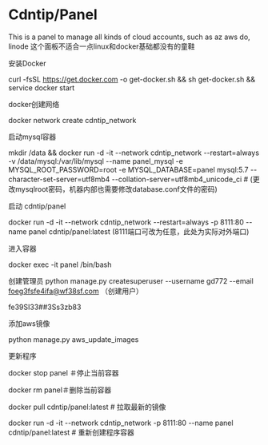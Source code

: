 # Cdntip/Panel

This is a panel to manage all kinds of cloud accounts, such as az aws do, linode 这个面板不适合一点linux和docker基础都没有的童鞋

安装Docker

curl -fsSL https://get.docker.com -o get-docker.sh && sh get-docker.sh && service docker start

docker创建网络

docker network create cdntip_network

启动mysql容器

mkdir /data && docker run -d -it --network cdntip_network --restart=always -v /data/mysql:/var/lib/mysql --name panel_mysql -e MYSQL_ROOT_PASSWORD=root -e MYSQL_DATABASE=panel mysql:5.7 --character-set-server=utf8mb4 --collation-server=utf8mb4_unicode_ci # (更改mysqlroot密码，机器内部也需要修改database.conf文件的密码)

启动 cdntip/panel

docker run -d -it --network cdntip_network --restart=always -p 8111:80 --name panel cdntip/panel:latest (8111端口可改为任意，此处为实际对外端口)

进入容器

docker exec -it panel /bin/bash

创建管理员 python manage.py createsuperuser --username gd772 --email foeg3fsfe4ifa@wf38sf.com （创建用户）

fe39SI33##3Ss3zb83

添加aws镜像

python manage.py aws_update_images

更新程序

docker stop panel ＃停止当前容器

docker rm panel＃删除当前容器

docker pull cdntip/panel:latest # 拉取最新的镜像

docker run -d -it --network cdntip_network -p 8111:80 --name panel cdntip/panel:latest # 重新创建程序容器
